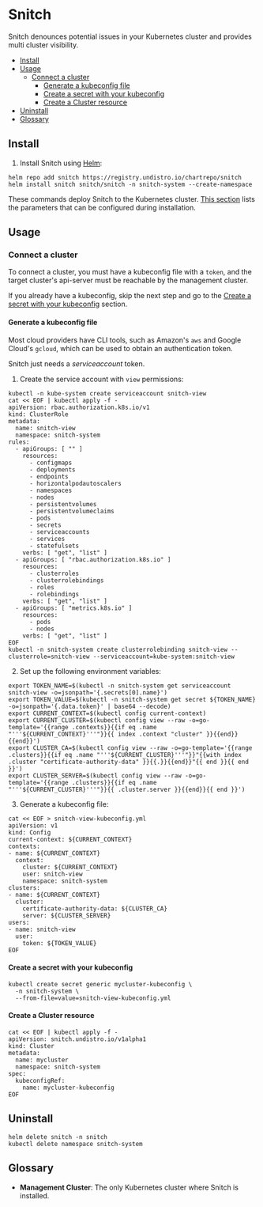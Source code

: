 # Snitch

Snitch denounces potential issues in your Kubernetes cluster
and provides multi cluster visibility.

- [Install](#install)
- [Usage](#usage)
    + [Connect a cluster](#connect-a-cluster)
        - [Generate a kubeconfig file](#generate-a-kubeconfig-file)
        - [Create a secret with your kubeconfig](#create-a-secret-with-your-kubeconfig)
        - [Create a Cluster resource](#create-a-cluster-resource)
- [Uninstall](#uninstall)
- [Glossary](#glossary)

## Install

1. Install Snitch using [Helm](https://helm.sh/docs/):
```shell
helm repo add snitch https://registry.undistro.io/chartrepo/snitch
helm install snitch snitch/snitch -n snitch-system --create-namespace
```

These commands deploy Snitch to the Kubernetes cluster. 
[This section](https://github.com/getupio-undistro/snitch/tree/main/charts/snitch) lists the parameters that can be configured during installation.

## Usage

### Connect a cluster

To connect a cluster, you must have a kubeconfig file with a `token`, and
the target cluster's api-server must be reachable by the management cluster.

If you already have a kubeconfig, 
skip the next step and go to the [Create a secret with your kubeconfig](#create-a-secret-with-your-kubeconfig) section. 

#### Generate a kubeconfig file

Most cloud providers have CLI tools, such as Amazon's `aws` and Google Cloud's
`gcloud`, which can be used to obtain an authentication token.

Snitch just needs a _serviceaccount_ token.

1. Create the service account with `view` permissions:
```shell
kubectl -n kube-system create serviceaccount snitch-view
cat << EOF | kubectl apply -f -
apiVersion: rbac.authorization.k8s.io/v1
kind: ClusterRole
metadata:
  name: snitch-view
  namespace: snitch-system
rules:
  - apiGroups: [ "" ]
    resources:
      - configmaps
      - deployments
      - endpoints
      - horizontalpodautoscalers
      - namespaces
      - nodes
      - persistentvolumes
      - persistentvolumeclaims
      - pods
      - secrets
      - serviceaccounts
      - services
      - statefulsets
    verbs: [ "get", "list" ]
  - apiGroups: [ "rbac.authorization.k8s.io" ]
    resources:
      - clusterroles
      - clusterrolebindings
      - roles
      - rolebindings
    verbs: [ "get", "list" ]
  - apiGroups: [ "metrics.k8s.io" ]
    resources:
      - pods
      - nodes
    verbs: [ "get", "list" ]
EOF
kubectl -n snitch-system create clusterrolebinding snitch-view --clusterrole=snitch-view --serviceaccount=kube-system:snitch-view
```

2. Set up the following environment variables:
```shell
export TOKEN_NAME=$(kubectl -n snitch-system get serviceaccount snitch-view -o=jsonpath='{.secrets[0].name}')
export TOKEN_VALUE=$(kubectl -n snitch-system get secret ${TOKEN_NAME} -o=jsonpath='{.data.token}' | base64 --decode)
export CURRENT_CONTEXT=$(kubectl config current-context)
export CURRENT_CLUSTER=$(kubectl config view --raw -o=go-template='{{range .contexts}}{{if eq .name "'''${CURRENT_CONTEXT}'''"}}{{ index .context "cluster" }}{{end}}{{end}}')
export CLUSTER_CA=$(kubectl config view --raw -o=go-template='{{range .clusters}}{{if eq .name "'''${CURRENT_CLUSTER}'''"}}"{{with index .cluster "certificate-authority-data" }}{{.}}{{end}}"{{ end }}{{ end }}')
export CLUSTER_SERVER=$(kubectl config view --raw -o=go-template='{{range .clusters}}{{if eq .name "'''${CURRENT_CLUSTER}'''"}}{{ .cluster.server }}{{end}}{{ end }}')
```

3. Generate a kubeconfig file:
```shell
cat << EOF > snitch-view-kubeconfig.yml
apiVersion: v1
kind: Config
current-context: ${CURRENT_CONTEXT}
contexts:
- name: ${CURRENT_CONTEXT}
  context:
    cluster: ${CURRENT_CONTEXT}
    user: snitch-view
    namespace: snitch-system
clusters:
- name: ${CURRENT_CONTEXT}
  cluster:
    certificate-authority-data: ${CLUSTER_CA}
    server: ${CLUSTER_SERVER}
users:
- name: snitch-view
  user:
    token: ${TOKEN_VALUE}
EOF
```

#### Create a secret with your kubeconfig

```shell
kubectl create secret generic mycluster-kubeconfig \
  -n snitch-system \
  --from-file=value=snitch-view-kubeconfig.yml
```

#### Create a Cluster resource

```shell
cat << EOF | kubectl apply -f -
apiVersion: snitch.undistro.io/v1alpha1
kind: Cluster
metadata:
  name: mycluster
  namespace: snitch-system
spec:
  kubeconfigRef:
    name: mycluster-kubeconfig
EOF
```

## Uninstall

```shell
helm delete snitch -n snitch
kubectl delete namespace snitch-system
```

## Glossary

- **Management Cluster**: The only Kubernetes cluster where Snitch is installed.

